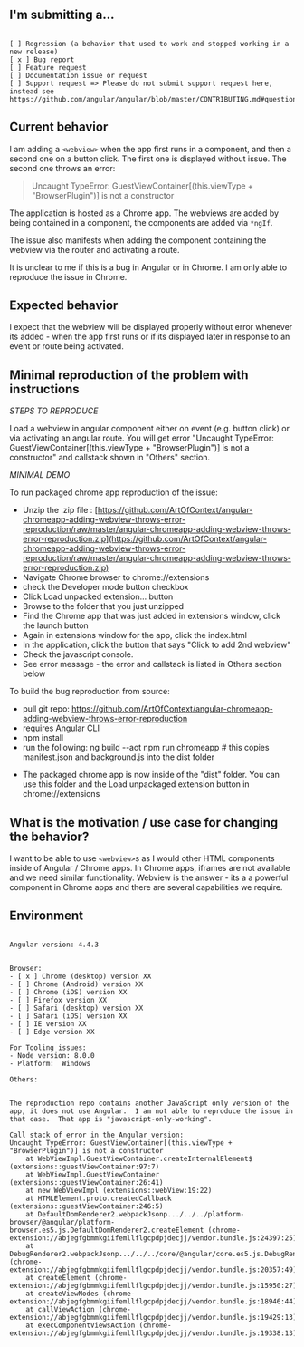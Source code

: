 <!--
PLEASE HELP US PROCESS GITHUB ISSUES FASTER BY PROVIDING THE FOLLOWING INFORMATION.

ISSUES MISSING IMPORTANT INFORMATION MAY BE CLOSED WITHOUT INVESTIGATION.
-->

## I'm submitting a...
<!-- Check one of the following options with "x" -->
<pre><code>
[ ] Regression (a behavior that used to work and stopped working in a new release)
[ x ] Bug report  <!-- Please search GitHub for a similar issue or PR before submitting -->
[ ] Feature request
[ ] Documentation issue or request
[ ] Support request => Please do not submit support request here, instead see https://github.com/angular/angular/blob/master/CONTRIBUTING.md#question
</code></pre>

## Current behavior
<!-- Describe how the issue manifests. -->
I am adding a `<webview>` when the app first runs in a component, and then a second one on a button click.  The first one is displayed without issue.  The second one throws an error:

> Uncaught TypeError: GuestViewContainer[(this.viewType + "BrowserPlugin")] is not a constructor

The application is hosted as a Chrome app.  The webviews are added by being contained in a component, the components are added via `*ngIf`.

The issue also manifests when adding the component containing the webview via the router and activating a route.

It is unclear to me if this is a bug in Angular or in Chrome.  I am only able to reproduce the issue in Chrome.

## Expected behavior
<!-- Describe what the desired behavior would be. -->
I expect that the webview will be displayed properly without error whenever its added - when the app first runs or if its displayed later in response to an event or route being activated.

## Minimal reproduction of the problem with instructions
<!--
For bug reports please provide the *STEPS TO REPRODUCE* and if possible a *MINIMAL DEMO* of the problem via
https://plnkr.co or similar (you can use this template as a starting point: http://plnkr.co/edit/tpl:AvJOMERrnz94ekVua0u5).
-->

*STEPS TO REPRODUCE*

Load a webview in angular component either on event (e.g. button click) or via activating an angular route.  You will get error "Uncaught TypeError: GuestViewContainer[(this.viewType + "BrowserPlugin")] is not a constructor" and callstack shown in "Others" section.

*MINIMAL DEMO*

To run packaged chrome app reproduction of the issue:
* Unzip the .zip file : [https://github.com/ArtOfContext/angular-chromeapp-adding-webview-throws-error-reproduction/raw/master/angular-chromeapp-adding-webview-throws-error-reproduction.zip](https://github.com/ArtOfContext/angular-chromeapp-adding-webview-throws-error-reproduction/raw/master/angular-chromeapp-adding-webview-throws-error-reproduction.zip)
* Navigate Chrome browser to chrome://extensions
* check the Developer mode button checkbox
* Click Load unpacked extension... button
* Browse to the folder that you just unzipped
* Find the Chrome app that was just added in extensions window, click the launch button
* Again in extensions window for the app, click the index.html 
* In the application, click the button that says "Click to add 2nd webview"
* Check the javascript console.
* See error message - the error and callstack is listed in Others section below

To build the bug reproduction from source:
* pull git repo: https://github.com/ArtOfContext/angular-chromeapp-adding-webview-throws-error-reproduction
* requires Angular CLI
* npm install
* run the following:
ng build --aot
npm run chromeapp # this copies manifest.json and background.js into the dist folder
- The packaged chrome app is now inside of the "dist" folder.  You can use this folder and the Load unpackaged extension button in chrome://extensions

## What is the motivation / use case for changing the behavior?
<!-- Describe the motivation or the concrete use case. -->

I want to be able to use `<webview>`s as I would other HTML components inside of Angular / Chrome apps.  In Chrome apps, iframes are not available and we need similar functionality.  Webview is the answer - its a a powerful component in Chrome apps and there are several capabilities we require. 

## Environment

<pre><code>
Angular version: 4.4.3
<!-- Check whether this is still an issue in the most recent Angular version -->

Browser:
- [ x ] Chrome (desktop) version XX
- [ ] Chrome (Android) version XX
- [ ] Chrome (iOS) version XX
- [ ] Firefox version XX
- [ ] Safari (desktop) version XX
- [ ] Safari (iOS) version XX
- [ ] IE version XX
- [ ] Edge version XX
 
For Tooling issues:
- Node version: 8.0.0  <!-- run `node --version` -->
- Platform:  Windows <!-- Mac, Linux, Windows -->

Others:
<!-- Anything else relevant?  Operating system version, IDE, package manager, HTTP server, ... -->

The reproduction repo contains another JavaScript only version of the app, it does not use Angular.  I am not able to reproduce the issue in that case.  That app is "javascript-only-working".

Call stack of error in the Angular version:
Uncaught TypeError: GuestViewContainer[(this.viewType + "BrowserPlugin")] is not a constructor
    at WebViewImpl.GuestViewContainer.createInternalElement$ (extensions::guestViewContainer:97:7)
    at WebViewImpl.GuestViewContainer (extensions::guestViewContainer:26:41)
    at new WebViewImpl (extensions::webView:19:22)
    at HTMLElement.proto.createdCallback (extensions::guestViewContainer:246:5)
    at DefaultDomRenderer2.webpackJsonp.../../../platform-browser/@angular/platform-browser.es5.js.DefaultDomRenderer2.createElement (chrome-extension://abjegfgbmmkgiifemllflgcpdpjdecjj/vendor.bundle.js:24397:25)
    at DebugRenderer2.webpackJsonp.../../../core/@angular/core.es5.js.DebugRenderer2.createElement (chrome-extension://abjegfgbmmkgiifemllflgcpdpjdecjj/vendor.bundle.js:20357:49)
    at createElement (chrome-extension://abjegfgbmmkgiifemllflgcpdpjdecjj/vendor.bundle.js:15950:27)
    at createViewNodes (chrome-extension://abjegfgbmmkgiifemllflgcpdpjdecjj/vendor.bundle.js:18946:44)
    at callViewAction (chrome-extension://abjegfgbmmkgiifemllflgcpdpjdecjj/vendor.bundle.js:19429:13)
    at execComponentViewsAction (chrome-extension://abjegfgbmmkgiifemllflgcpdpjdecjj/vendor.bundle.js:19338:13)

</code></pre>

